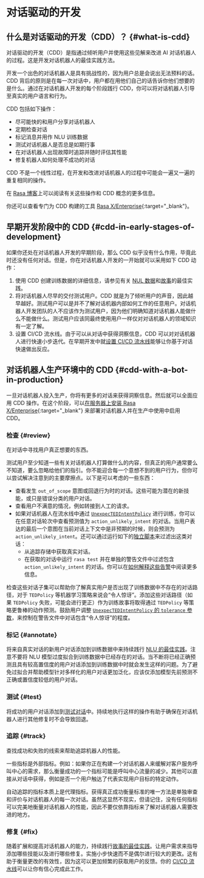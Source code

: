 # 对话驱动的开发

## 什么是对话驱动的开发（CDD）？ {#what-is-cdd}

对话驱动的开发（CDD）是指通过倾听用户并使用这些见解来改进 AI 对话机器人的过程。这是开发对话机器人的最佳实践方法。

开发一个出色的对话机器人是具有挑战性的，因为用户总是会说出无法预料的话。CDD 背后的原则是在每一次对话中，用户都在用他们自己的话告诉你他们想要的是什么。通过在对话机器人开发的每个阶段践行 CDD，你可以将对话机器人引导至真实的用户语言和行为。

CDD 包括如下操作：

- 尽可能快的和用户分享对话机器人
- 定期检查对话
- 标记消息并用作 NLU 训练数据
- 测试对话机器人是否总是如期行事
- 在对话机器人出现故障时追踪并随时评估其性能
- 修复机器人如何处理不成功的对话

CDD 不是一个线性过程，在开发和改进对话机器人的过程中可能会一遍又一遍的重复相同的操作。

在 [Rasa 博客](https://blog.rasa.com/conversation-driven-development-a-better-approach-to-building-ai-assistants/)上可以阅读有关这些操作和 CDD 概念的更多信息。

你还可以查看专门为 CDD 构建的工具 [Rasa X/Enterprise](https://rasa.com/docs/rasa-enterprise/){:target="_blank"}。

## 早期开发阶段中的 CDD {#cdd-in-early-stages-of-development}

如果你还处在对话机器人开发的早期阶段，那么 CDD 似乎没有什么作用，毕竟此时还没有任何对话。但是，你在对话机器人开发的一开始就可以采用如下 CDD 动作：

1. 使用 CDD 创建训练数据的详细信息，请参见有关 [NUL 数据](generating-nlu-data.md)和[故事](writing-stories.md)的最佳实践。
2. 将对话机器人尽早的交付测试用户。CDD 就是为了倾听用户的声音，因此越早越好。测试用户可以是并不了解对话机器内部如何工作的任意用户。对话机器人开发团队的人不应该作为测试用户，因为他们明确知道对话机器人能做什么不能做什么。测试用户应该同最终使用用户一样仅对对话机器人的领域知识有一定了解。
3. 设置 CI/CD 流水线。由于可以从对话中获得洞察信息，CDD 可以对对话机器人进行快速小步迭代。在早期开发中就[设置 CI/CD 流水线](setting-up-ci-cd.md)能够让你基于对话快速做出反应。

## 对话机器人生产环境中的 CDD {#cdd-with-a-bot-in-production}

一旦对话机器人投入生产，你将有更多的对话来获得洞察信息。然后就可以全面应用 CDD 操作。在这个阶段，可以[在服务器上安装 Rasa X/Enterprise](https://rasa.com/docs/rasa-enterprise/installation-and-setup/installation-guide/#helm-chart){:target="_blank"} 来部署对话机器人并在生产中使用中启用 CDD。

### 检查 {#review}

在对话中寻找用户真正想要的东西。

测试用户至少知道一些有关对话机器人打算做什么的内容，但真正的用户通常要么不知道，要么忽略给他们的指引。你不能迎合每一个意想不到的用户行为，但你可以尝试解决注意到的主要摩擦点。以下是可以考虑的一些东西：

- 查看发生 `out_of_scope` 意图或回退行为时的对话。这些可能为潜在的新技能，或只是错误分类的用户对话。
- 查看用户不满意的情况，例如转接到人工的请求。
- 如果对话机器人在流水线中通过 [`UnexpecTEDIntentPolicy`](policies.md#unexpected-intent-policy) 进行训练，你可以在任意对话轮次中查看预测值为 `action_unlikely_intent` 的对话。当用户表达的最后一个意图在当前对话上下文中是非预期的时候，则会预测为 `action_unlikely_intent`。还可以通过运行如下的[独立脚本](https://gist.github.com/alwx/b426b7b573ff963c85c65ea6466528d7)来过滤出这类对话：
    - 从追踪存储中获取真实对话。
    - 在获取的对话中运行 `rasa test` 并在单独的警告文件中过滤包含 `action_unlikely_intent` 的对话。你可以在[如何解释这些告警](testing-your-assistant.md#interpreting-the-generated-warnings)中阅读更多信息。

检查这些对话子集可以帮助你了解真实用户是否出现了训练数据中不存在的对话路径，对于 `TEDPolicy` 等机器学习策略来说会“令人惊讶”。添加这些对话路径（如果 `TEDPolicy` 失败，可能会进行更正）作为训练故事将取得通过 `TEDPolicy` 等策略更鲁棒的动作预测。鼓励用户调整 [`UnexpecTEDIntentPolicy` 的 `tolerance` 参数](policies.md#tuning-the-tolerance-parameter)，来控制在警告文件中对话包含“令人惊讶”的程度。

### 标记 {#annotate}

将来自真实对话的新用户对话添加到训练数据中来持续践行 [NLU 的最佳实践](generating-nlu-data.md)。注意不要将 NLU 模型过度拟合到训练数据中已经存在的对话。当不断将已经正确预测且具有较高置信度的用户对话添加到训练数据中时就会发生这样的问题。为了避免过拟合并帮助模型针对多样化的用户对话更加泛化，应该仅添加模型先前预测不正确或置信度较低的用户对话。

### 测试 {#test}

将成功的用户对话添加到[测试对话](testing-your-assistant.md)中。持续地执行这样的操作有助于确保在对话机器人进行其他修复时不会导致回退。

### 追踪 {#track}

查找成功和失败的线索来帮助追踪机器人的性能。

一些指标是外部指标。例如：如果你正在构建一个对话机器人来缓解对客户服务呼叫中心的需求，那么衡量成功的一个指标可能是呼叫中心流量的减少。其他可以直接从对话中获得，例如是否一个用户触达了代表实现用户目标的特定动作。

自动追踪的指标本质上是代理指标。获得真正成功衡量标准的唯一方法是单独审查和评价与对话机器人的每一次对话。虽然这显然不现实，但请记住，没有任何指标可以完美地衡量对话机器人的性能，因此不要仅依靠指标来了解对话机器人需要改进的地方。

### 修复 {#fix}

随着扩展和提高对话机器人的能力，持续践行[故事的最佳实践](writing-stories.md)。让用户需求来指导添加哪些技能以及进行哪些修复。实施小步快速而不是偶尔进行较大的更改。这有助于衡量更改的有效性，因为这可以更加频繁的获取用户的反馈。你的 [CI/CD 流水线](setting-up-ci-cd.md)可以让你有信心完成此工作。
